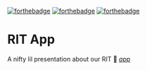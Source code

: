[![forthebadge](https://forthebadge.com/images/badges/made-with-c-sharp.svg)](https://forthebadge.com)
[![forthebadge](https://forthebadge.com/images/badges/designed-in-ms-paint.svg)](https://forthebadge.com)
[![forthebadge](https://forthebadge.com/images/badges/powered-by-jeffs-keyboard.svg)](https://forthebadge.com)

# RIT App

 A nifty lil presentation about our RIT 🐾 [_app_](https://docs.google.com/presentation/d/1-WgY65afh1kAzM6y-9Mz6HGJlsSwOuooBnIOMToQk6M/edit#slide=id.p "Google slides for the app")
